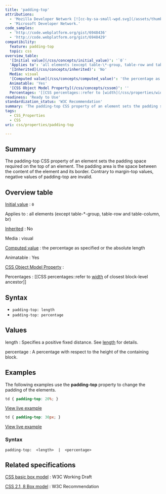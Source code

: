 ```yaml
---
title: 'padding-top'
attributions:
  - 'Mozilla Developer Network [![cc-by-sa-small-wpd.svg](/assets/thumb/8/8c/cc-by-sa-small-wpd.svg/120px-cc-by-sa-small-wpd.svg.png)](http://creativecommons.org/licenses/by-sa/3.0/us/).'
  - 'Microsoft Developer Network.'
code_samples:
  - 'http://code.webplatform.org/gist/6948436'
  - 'http://code.webplatform.org/gist/6948429'
compatibility:
  feature: padding-top
  topic: css
overview_table:
  '[Initial value](/css/concepts/initial_value)': '`0`'
  'Applies to': 'all elements (except table-\*-group, table-row and table-column, br)'
  '[Inherited](/css/concepts/inherited)': 'No'
  Media: visual
  '[Computed value](/css/concepts/computed_value)': 'the percentage as specified or the absolute length'
  Animatable: 'Yes'
  '[CSS Object Model Property](/css/concepts/cssom)': ''
  Percentages: '[[CSS percentages::refer to [width](/css/properties/width) of closest block-level ancestor]]'
readiness: 'Ready to Use'
standardization_status: 'W3C Recommendation'
summary: 'The padding-top CSS property of an element sets the padding space required on the top of an element. The padding area is the space between the content of the element and its border. Contrary to margin-top values, negative values of padding-top are invalid.'
tags:
  - CSS_Properties
  - CSS
uri: css/properties/padding-top

---
```

## Summary

The padding-top CSS property of an element sets the padding space required on the top of an element. The padding area is the space between the content of the element and its border. Contrary to margin-top values, negative values of padding-top are invalid.

## Overview table

[Initial value](/css/concepts/initial_value)
:   `0`

Applies to
:   all elements (except table-\*-group, table-row and table-column, br)

[Inherited](/css/concepts/inherited)
:   No

Media
:   visual

[Computed value](/css/concepts/computed_value)
:   the percentage as specified or the absolute length

Animatable
:   Yes

[CSS Object Model Property](/css/concepts/cssom)
:

Percentages
:   [[CSS percentages::refer to [width](/css/properties/width) of closest block-level ancestor]]

## Syntax

-   `padding-top: length`
-   `padding-top: percentage`

## Values

length
:   Specifies a positive fixed distance. See [length](/css/data_types/length) for details.

percentage
:   A percentage with respect to the height of the containing block.

## Examples

The following examples use the **padding-top** property to change the padding of the elements.

``` css
td { padding-top: 20%; }
```

[View live example](http://code.webplatform.org/gist/6948436)

``` css
td { padding-top: 30px; }
```

[View live example](http://code.webplatform.org/gist/6948429)

### Syntax

`padding-top:  <length>  |  <percentage>`

## Related specifications

[CSS basic box model](http://www.w3.org/TR/css3-box/)
:   W3C Working Draft

[CSS 2.1, 8 Box model](http://www.w3.org/TR/CSS21/box.html#propdef-padding)
:   W3C Recommendation
